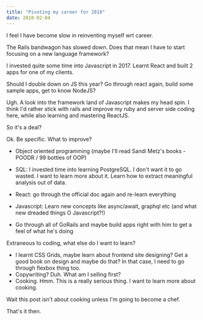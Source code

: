 ```yaml
---
title: "Pivoting my career for 2018"
date: 2018-02-04
---
```


I feel I have become slow in reinventing myself wrt career.

The Rails bandwagon has slowed down. Does that mean I have to start focusing on a new language framework?

I invested quite some time into Javascript in 2017. Learnt React and built 2 apps for one of my clients. 

Should I double down on JS this year? Go through react again, build some sample apps, get to know NodeJS?

Ugh. A look into the framework land of Javascript makes my head spin. I think I'd rather stick with rails and improve my ruby and server side coding here, while also learning and mastering ReactJS.

So it's a deal?

Ok. Be specific. What to improve?

* Object oriented programming (maybe I'll read Sandi Metz's books - POODR / 99 bottles of OOP)

* SQL: I invested time into learning PostgreSQL. I don't want it to go wasted. I want to learn more about it. Learn how to extract meaningful analysis out of data.

* React: go through the official doc again and re-learn everything

* Javascript: Learn new concepts like async/await, graphql etc (and what new dreaded things O Javascript?!)

* Go through all of GoRails and maybe build apps right with him to get a feel of what he's doing


Extraneous to coding, what else do I want to learn?

* I learnt CSS Grids, maybe learn about frontend site designing? Get a good book on design and maybe do that? In that case, I need to go through flexbox thing too.
* Copywriting? Duh. What am I selling first?
* Cooking. Hmm. This is a really serious thing. I want to learn more about cooking.

Wait this post isn't about cooking unless I'm going to become a chef.

That's it then.

